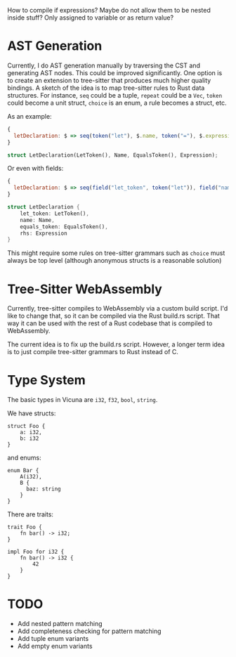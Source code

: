 How to compile if expressions? Maybe do not allow them to be nested inside stuff? Only assigned to variable or
as return value?

# AST Generation

Currently, I do AST generation manually by traversing the CST and generating AST nodes. This could be improved 
significantly. One option is to create an extension to tree-sitter that produces much higher quality bindings. 
A sketch of the idea is to map tree-sitter rules to Rust data structures. For instance, `seq` could be a tuple,
`repeat` could be a `Vec`, `token` could become a unit struct, `choice` is an enum, a rule becomes a struct, etc.

As an example:
```javascript
{
  letDeclaration: $ => seq(token("let"), $.name, token("="), $.expression)
}
```

```rust
struct LetDeclaration(LetToken(), Name, EqualsToken(), Expression);
```

Or even with fields:

```javascript
{
  letDeclaration: $ => seq(field("let_token", token("let")), field("name", $.name), field("equals_token", token("=")), field("rhs", $.expression))
}
```

```rust
struct LetDeclaration {
    let_token: LetToken(),
    name: Name,
    equals_token: EqualsToken(),
    rhs: Expression
}
```

This might require some rules on tree-sitter grammars such as `choice` must always be top level 
(although anonymous structs is a reasonable solution)

# Tree-Sitter WebAssembly

Currently, tree-sitter compiles to WebAssembly via a custom build script. I'd like to change that, so it can be compiled 
via the Rust build.rs script. That way it can be used with the rest of a Rust codebase that is compiled to WebAssembly.

The current idea is to fix up the build.rs script. However, a longer term idea is to just compile tree-sitter grammars 
to Rust instead of C.

# Type System
The basic types in Vicuna are `i32`, `f32`, `bool`, `string`.

We have structs:
```
struct Foo {
    a: i32,
    b: i32
}
```

and enums:

```
enum Bar {
    A(i32),
    B { 
      baz: string
    }
}
```

There are traits:

```
trait Foo {
    fn bar() -> i32;
}

impl Foo for i32 {
    fn bar() -> i32 {
        42
    }
}
```

# TODO
- Add nested pattern matching
- Add completeness checking for pattern matching
- Add tuple enum variants
- Add empty enum variants
